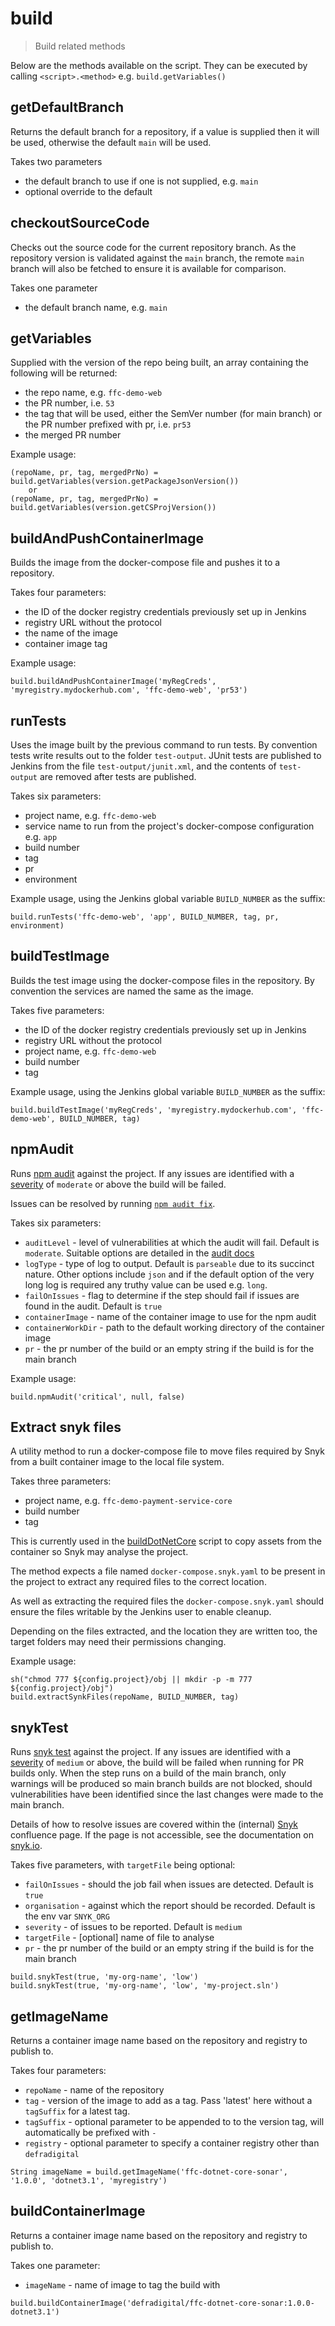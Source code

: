 # build

> Build related methods

Below are the methods available on the script. They can be executed by calling
`<script>.<method>` e.g. `build.getVariables()`

## getDefaultBranch

Returns the default branch for a repository, if a value is supplied then it will be used,
otherwise the default `main` will be used.

Takes two parameters
- the default branch to use if one is not supplied, e.g. `main`
- optional override to the default

## checkoutSourceCode

Checks out the source code for the current repository branch.
As the repository version is validated against the `main` branch, the remote `main` branch
will also be fetched to ensure it is available for comparison.

Takes one parameter
- the default branch name, e.g. `main`

## getVariables

Supplied with the version of the repo being built, an array containing the
following will be returned:
- the repo name, e.g. `ffc-demo-web`
- the PR number, i.e. `53`
- the tag that will be used, either the SemVer number (for main
  branch) or the PR number prefixed with pr, i.e. `pr53`
- the merged PR number

Example usage:

```
(repoName, pr, tag, mergedPrNo) = build.getVariables(version.getPackageJsonVersion())
    or
(repoName, pr, tag, mergedPrNo) = build.getVariables(version.getCSProjVersion())
```

## buildAndPushContainerImage

Builds the image from the docker-compose file and pushes it to a repository.

Takes four parameters:
- the ID of the docker registry credentials previously set up in Jenkins
- registry URL without the protocol
- the name of the image
- container image tag

Example usage:

```
build.buildAndPushContainerImage('myRegCreds', 'myregistry.mydockerhub.com', 'ffc-demo-web', 'pr53')
```

## runTests

Uses the image built by the previous command to run tests.
By convention tests write results out to the folder `test-output`.
JUnit tests are published to Jenkins from the file `test-output/junit.xml`, and
the contents of `test-output` are removed after tests are published.

Takes six parameters:
- project name, e.g. `ffc-demo-web`
- service name to run from the project's docker-compose configuration e.g.
  `app`
- build number
- tag
- pr
- environment

Example usage, using the Jenkins global variable `BUILD_NUMBER` as the suffix:

```
build.runTests('ffc-demo-web', 'app', BUILD_NUMBER, tag, pr, environment)
```

## buildTestImage

Builds the test image using the docker-compose files in the repository. By
convention the services are named the same as the image.

Takes five parameters:
- the ID of the docker registry credentials previously set up in Jenkins
- registry URL without the protocol
- project name, e.g. `ffc-demo-web`
- build number
- tag

Example usage, using the Jenkins global variable `BUILD_NUMBER` as the suffix:

```
build.buildTestImage('myRegCreds', 'myregistry.mydockerhub.com', 'ffc-demo-web', BUILD_NUMBER, tag)
```

## npmAudit

Runs [npm audit](https://docs.npmjs.com/cli/audit) against the project. If any
issues are identified with a
[severity](https://docs.npmjs.com/about-audit-reports#severity) of `moderate`
or above the build will be failed.

Issues can be resolved by running
[`npm audit fix`](https://docs.npmjs.com/cli/audit).

Takes six parameters:
- `auditLevel` - level of vulnerabilities at which the audit will fail.
  Default is `moderate`. Suitable options are detailed in the
  [audit docs](https://docs.npmjs.com/cli/audit.html#synopsis)
- `logType` - type of log to output. Default is `parseable` due to its succinct
  nature. Other options include `json` and if the default option of the very
  long log is required any truthy value can be used e.g. `long`.
- `failOnIssues` - flag to determine if the step should fail if issues are
  found in the audit. Default is `true`
- `containerImage` - name of the container image to use for the npm audit
- `containerWorkDir` - path to the default working directory of the container
  image
- `pr` - the pr number of the build or an empty string if the build is for the
  main branch

Example usage:

```
build.npmAudit('critical', null, false)
```

## Extract snyk files

A utility method to run a docker-compose file to move files required by Snyk from a built container
image to the local file system.


Takes three parameters:
- project name, e.g. `ffc-demo-payment-service-core`
- build number
- tag

This is currently used in the [buildDotNetCore](buildDotNetCore.groovy) script to copy assets from the container
so Snyk may analyse the project.

The method expects a file named `docker-compose.snyk.yaml` to be present in the project to extract any required
files to the correct location.

As well as extracting the required files the `docker-compose.snyk.yaml` should ensure the files writable by the Jenkins user to enable cleanup.

Depending on the files extracted, and the location they are written too, the target folders may need
their permissions changing.

Example usage:

```
sh("chmod 777 ${config.project}/obj || mkdir -p -m 777 ${config.project}/obj")
build.extractSynkFiles(repoName, BUILD_NUMBER, tag)
```

## snykTest

Runs
[snyk test](https://support.snyk.io/hc/en-us/articles/360003812578-CLI-reference)
against the project. If any issues are identified with a
[severity](https://support.snyk.io/hc/en-us/articles/360001040078-How-is-a-vulnerability-s-severity-determined-)
of `medium` or above, the build will be failed when running for PR builds only.
When the step runs on a build of the main branch, only warnings will be
produced so main branch builds are not blocked, should vulnerabilities have
been identified since the last changes were made to the main branch.

Details of how to resolve issues are covered within the (internal)
[Snyk](https://eaflood.atlassian.net/wiki/spaces/FPS/pages/1943897107/Snyk#Resolving-issues)
confluence page. If the page is not accessible, see the documentation on
[snyk.io](https://support.snyk.io/hc/en-us/articles/360003891038-Fix-your-vulnerabilities).

Takes five parameters, with `targetFile` being optional:
- `failOnIssues` - should the job fail when issues are detected. Default is
  `true`
- `organisation` - against which the report should be recorded. Default is the
  env var `SNYK_ORG`
- `severity` - of issues to be reported. Default is `medium`
- `targetFile` - [optional] name of file to analyse
- `pr` - the pr number of the build or an empty string if the build is for the
  main branch

```
build.snykTest(true, 'my-org-name', 'low')
build.snykTest(true, 'my-org-name', 'low', 'my-project.sln')
```

## getImageName
Returns a container image name based on the repository and registry to publish to.

Takes four parameters:
- `repoName` - name of the repository
- `tag` - version of the image to add as a tag.  Pass 'latest' here without a `tagSuffix` for a latest tag.
- `tagSuffix` - optional parameter to be appended to to the version tag, will automatically be prefixed with `-`
- `registry` - optional parameter to specify a container registry other than `defradigital`

```
String imageName = build.getImageName('ffc-dotnet-core-sonar', '1.0.0', 'dotnet3.1', 'myregistry')
```

## buildContainerImage
Returns a container image name based on the repository and registry to publish to.

Takes one parameter:
- `imageName` - name of image to tag the build with

```
build.buildContainerImage('defradigital/ffc-dotnet-core-sonar:1.0.0-dotnet3.1')
```
